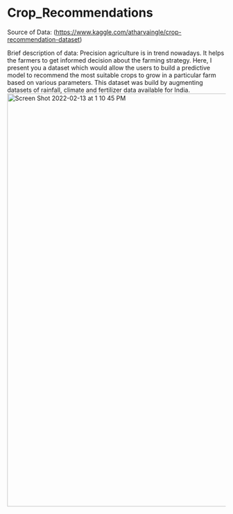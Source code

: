 # Crop_Recommendations
Source of Data: (https://www.kaggle.com/atharvaingle/crop-recommendation-dataset)

Brief description of data: Precision agriculture is in trend nowadays. It helps the farmers to get informed decision about the farming strategy. Here, I present you a dataset which would allow the users to build a predictive model to recommend the most suitable crops to grow in a particular farm based on various parameters. This dataset was build by augmenting datasets of rainfall, climate and fertilizer data available for India.
<img width="950" alt="Screen Shot 2022-02-13 at 1 10 45 PM" src="https://user-images.githubusercontent.com/8357088/153776229-b00f3920-dc95-47bc-b06c-5c92bbf35d16.png">
